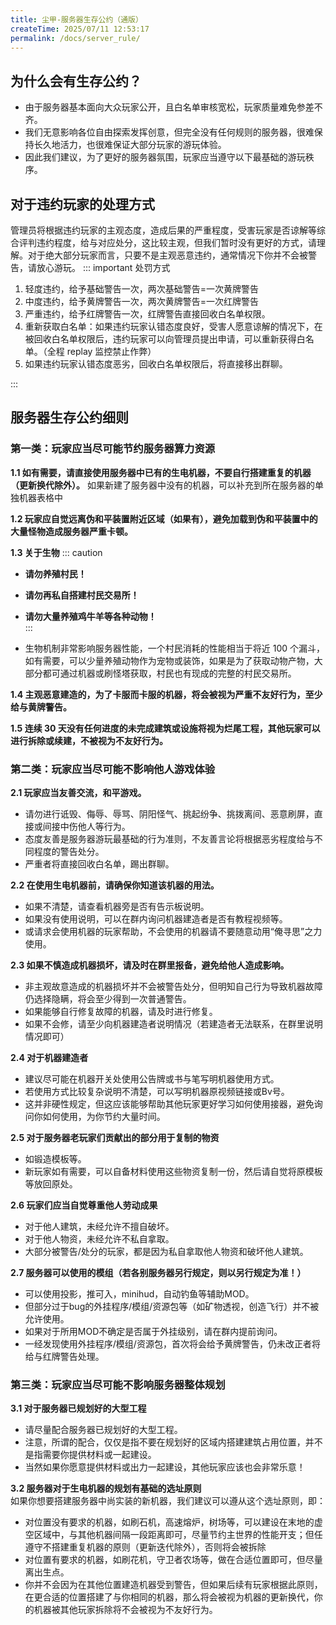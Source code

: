 ```yaml
---
title: 尘甲-服务器生存公约（通版）
createTime: 2025/07/11 12:53:17
permalink: /docs/server_rule/
---
```


## **为什么会有生存公约？**

- 由于服务器基本面向大众玩家公开，且白名单审核宽松，玩家质量难免参差不齐。
- 我们无意影响各位自由探索发挥创意，但完全没有任何规则的服务器，很难保持长久地活力，也很难保证大部分玩家的游玩体验。
- 因此我们建议，为了更好的服务器氛围，玩家应当遵守以下最基础的游玩秩序。

## **对于违约玩家的处理方式**

管理员将根据违约玩家的主观态度，造成后果的严重程度，受害玩家是否谅解等综合评判违约程度，给与对应处分，这比较主观，但我们暂时没有更好的方式，请理解。对于绝大部分玩家而言，只要不是主观恶意违约，通常情况下你并不会被警告，请放心游玩。
::: important 处罚方式

1. 轻度违约，给予基础警告一次，两次基础警告=一次黄牌警告
2. 中度违约，给予黄牌警告一次，两次黄牌警告=一次红牌警告
3. 严重违约，给予红牌警告一次，红牌警告直接回收白名单权限。
4. 重新获取白名单：如果违约玩家认错态度良好，受害人愿意谅解的情况下，在被回收白名单权限后，违约玩家可以向管理员提出申请，可以重新获得白名单。（全程 replay 监控禁止作弊）
5. 如果违约玩家认错态度恶劣，回收白名单权限后，将直接移出群聊。

:::

## **服务器生存公约细则**

### **第一类：玩家应当尽可能节约服务器算力资源**

**1.1 如有需要，请直接使用服务器中已有的生电机器，不要自行搭建重复的机器（更新换代除外）。**
如果新建了服务器中没有的机器，可以补充到所在服务器的单独机器表格中

**1.2 玩家应自觉远离伪和平装置附近区域（如果有），避免加载到伪和平装置中的大量怪物造成服务器严重卡顿。**  

**1.3 关于生物**
::: caution

- **请勿养殖村民！**

- **请勿再私自搭建村民交易所！**

- **请勿大量养殖鸡牛羊等各种动物！**  
  :::
- 生物机制非常影响服务器性能，一个村民消耗的性能相当于将近 100 个漏斗，如有需要，可以少量养殖动物作为宠物或装饰，如果是为了获取动物产物，大部分都可通过机器或刷怪塔获取，村民也有现成的完整的村民交易所。

**1.4 主观恶意建造的，为了卡服而卡服的机器，将会被视为严重不友好行为，至少给与黄牌警告。**

**1.5 连续 30 天没有任何进度的未完成建筑或设施将视为烂尾工程，其他玩家可以进行拆除或续建，不被视为不友好行为。**  

### **第二类：玩家应当尽可能不影响他人游戏体验**

**2.1 玩家应当友善交流，和平游戏。**  

- 请勿进行诋毁、侮辱、辱骂、阴阳怪气、挑起纷争、挑拨离间、恶意刷屏，直接或间接中伤他人等行为。  
- 态度友善是服务器游玩最基础的行为准则，不友善言论将根据恶劣程度给与不同程度的警告处分。  
- 严重者将直接回收白名单，踢出群聊。

**2.2 在使用生电机器前，请确保你知道该机器的用法。**  

- 如果不清楚，请查看机器旁是否有告示板说明。
- 如果没有使用说明，可以在群内询问机器建造者是否有教程视频等。  
- 或请求会使用机器的玩家帮助，不会使用的机器请不要随意动用“俺寻思”之力使用。

**2.3 如果不慎造成机器损坏，请及时在群里报备，避免给他人造成影响。**  

- 非主观故意造成的机器损坏并不会被警告处分，但明知自己行为导致机器故障仍选择隐瞒，将会至少得到一次普通警告。  
- 如果能够自行修复故障的机器，请及时进行修复。  
- 如果不会修，请至少向机器建造者说明情况（若建造者无法联系，在群里说明情况即可）

**2.4 对于机器建造者**  

- 建议尽可能在机器开关处使用公告牌或书与笔写明机器使用方式。  
- 若使用方式比较复杂说明不清楚，可以写明机器原视频链接或Bv号。  
- 这并非硬性规定，但这应该能够帮助其他玩家更好学习如何使用接器，避免询问你如何使用，为你节约大量时间。

**2.5 对于服务器老玩家们贡献出的部分用于复制的物资**  

- 如锻造模板等。  
- 新玩家如有需要，可以自备材料使用这些物资复制一份，然后请自觉将原模板等放回原处。

**2.6 玩家们应当自觉尊重他人劳动成果**  

- 对于他人建筑，未经允许不擅自破坏。  
- 对于他人物资，未经允许不私自拿取。  
- 大部分被警告/处分的玩家，都是因为私自拿取他人物资和破坏他人建筑。

**2.7 服务器可以使用的模组（若各别服务器另行规定，则以另行规定为准！）**  

- 可以使用投影，推可入，minihud，自动钓鱼等辅助MOD。  
- 但部分过于bug的外挂程序/模组/资源包等（如矿物透视，创造飞行）并不被允许使用。  
- 如果对于所用MOD不确定是否属于外挂级别，请在群内提前询问。  
- 一经发现使用外挂程序/模组/资源包，首次将会给予黄牌警告，仍未改正者将给与红牌警告处理。  

### **第三类：玩家应当尽可能不影响服务器整体规划**

**3.1 对于服务器已规划好的大型工程**  

- 请尽量配合服务器已规划好的大型工程。  
- 注意，所谓的配合，仅仅是指不要在规划好的区域内搭建建筑占用位置，并不是指需要你提供材料或一起建设。  
- 当然如果你愿意提供材料或出力一起建设，其他玩家应该也会非常乐意！  

**3.2 服务器对于生电机器的规划有基础的选址原则**  
如果你想要搭建服务器中尚实装的新机器，我们建议可以遵从这个选址原则，即：

- 对位置没有要求的机器，如刷石机，高速熔炉，树场等，可以建设在末地的虚空区域中，与其他机器间隔一段距离即可，尽量节约主世界的性能开支；但任遵守不搭建重复机器的原则（更新迭代除外），否则将会被拆除
- 对位置有要求的机器，如刷花机，守卫者农场等，做在合适位置即可，但尽量离出生点。
- 你并不会因为在其他位置建造机器受到警告，但如果后续有玩家根据此原则，在更合适的位置搭建了与你相同的机器，那么将会被视为机器的更新换代，你的机器被其他玩家拆除将不会被视为不友好行为。
